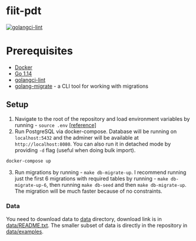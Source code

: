 # fiit-pdt

[![golangci-lint](https://github.com/timzatko/fiit-pdt/workflows/golangci-lint/badge.svg)](https://github.com/timzatko/fiit-pdt/actions?query=workflow:golangci-lint+branch:master)

# Prerequisites

- [Docker](https://www.docker.com/get-started)
- [Go 1.14](https://golang.org/)
- [golangci-lint](https://golangci-lint.run/usage/install/#local-installation)
- [golang-migrate](https://github.com/golang-migrate/migrate/tree/master/cmd/migrate) - a CLI tool for working with migrations 

## Setup

1. Navigate to the root of the repository and load environment variables by running - `source .env` [[reference]](https://gist.github.com/mihow/9c7f559807069a03e302605691f85572#gistcomment-2721971)
2. Run PostgreSQL via docker-compose. Database will be running on `localhost:5432` and the adminer will be available at `http://localhost:8080`. You can also run it in detached mode by providing `-d` flag (useful when doing bulk import). 
```bash
docker-compose up
```
3. Run migrations by running - `make db-migrate-up`. I recommend running just the first 6 migrations with required tables by running - `make db-migrate-up-6`, then running `make db-seed` and then `make db-migrate-up`. The migration will be much faster because of no constraints.  

### Data

You need to download data to [data](./data) directory, download link is in [data/README.txt](./data/README.txt).
The smaller subset of data is directly in the repository in [data/examples](./data/examples).
